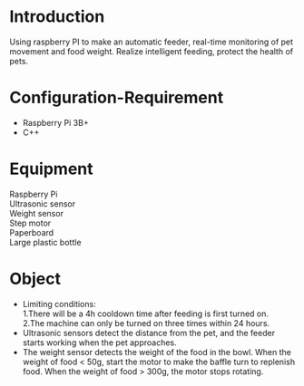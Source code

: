 # Introduction
Using raspberry PI to make an automatic feeder, real-time monitoring of pet movement and food weight. Realize intelligent feeding, protect the health of pets.

# Configuration-Requirement
* Raspberry Pi 3B+
* C++

# Equipment
Raspberry Pi  
Ultrasonic sensor  
Weight sensor  
Step motor  
Paperboard  
Large plastic bottle

# Object
* Limiting conditions:  
   1.There will be a 4h cooldown time after feeding is first turned on.  
   2.The machine can only be turned on three times within 24 hours.
* Ultrasonic sensors detect the distance from the pet, and the feeder starts working when the pet approaches.
* The weight sensor detects the weight of the food in the bowl. When the weight of food < 50g, start the motor to make the baffle turn to replenish food. When the weight of food > 300g, the motor stops rotating.
